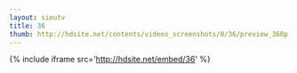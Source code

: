 ```yaml
---
layout: sieutv
title: 36
thumb: http://hdsite.net/contents/videos_screenshots/0/36/preview_360p.mp4.jpg
---
```

{% include iframe src='http://hdsite.net/embed/36' %}
 
